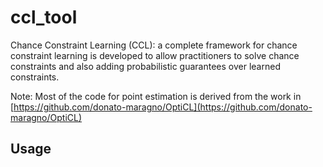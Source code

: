 # ccl_tool

Chance Constraint Learning (CCL): a complete framework for chance constraint learning is developed to allow practitioners to solve chance constraints and also adding probabilistic guarantees over learned constraints.

Note: Most of the code for point estimation is derived from the work in [https://github.com/donato-maragno/OptiCL](https://github.com/donato-maragno/OptiCL)

## Usage
